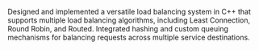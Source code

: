 Designed and implemented a versatile load balancing system in C++ that supports multiple load balancing algorithms, including Least Connection, Round Robin, and Routed. Integrated hashing and custom queuing mechanisms for balancing requests across multiple service destinations.

